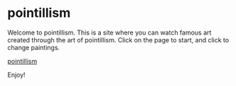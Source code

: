 # pointillism

Welcome to pointillism.  This is a site where you can watch famous art created through
the art of pointillism.  Click on the page to start, and click to change paintings.

[pointillism](http://pardhaponugoti.github.io/)

Enjoy!
